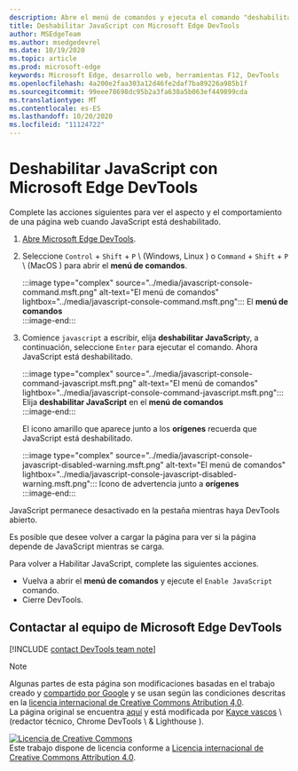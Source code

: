 ```yaml
---
description: Abre el menú de comandos y ejecuta el comando "deshabilitar JavaScript".
title: Deshabilitar JavaScript con Microsoft Edge DevTools
author: MSEdgeTeam
ms.author: msedgedevrel
ms.date: 10/19/2020
ms.topic: article
ms.prod: microsoft-edge
keywords: Microsoft Edge, desarrollo web, herramientas F12, DevTools
ms.openlocfilehash: 4a200e2faa303a12d46fe2daf7ba89226a985b1f
ms.sourcegitcommit: 99eee78698dc95b2a3fa638a5b063ef449899cda
ms.translationtype: MT
ms.contentlocale: es-ES
ms.lasthandoff: 10/20/2020
ms.locfileid: "11124722"
---
```

<!-- Copyright Kayce Basques 

   Licensed under the Apache License, Version 2.0 (the "License");
   you may not use this file except in compliance with the License.
   You may obtain a copy of the License at

       https://www.apache.org/licenses/LICENSE-2.0

   Unless required by applicable law or agreed to in writing, software
   distributed under the License is distributed on an "AS IS" BASIS,
   WITHOUT WARRANTIES OR CONDITIONS OF ANY KIND, either express or implied.
   See the License for the specific language governing permissions and
   limitations under the License.  -->

# Deshabilitar JavaScript con Microsoft Edge DevTools  

Complete las acciones siguientes para ver el aspecto y el comportamiento de una página web cuando JavaScript está deshabilitado.  

1.  [Abre Microsoft Edge DevTools][DevToolsOpen].  
1.  Seleccione `Control` + `Shift` + `P` \ (Windows, Linux \) o `Command` + `Shift` + `P` \ (MacOS \) para abrir el **menú de comandos**.  
    
    :::image type="complex" source="../media/javascript-console-command.msft.png" alt-text="El menú de comandos" lightbox="../media/javascript-console-command.msft.png":::
       El **menú de comandos**  
    :::image-end:::  
    
1.  Comience `javascript` a escribir, elija **deshabilitar JavaScript**y, a continuación, seleccione `Enter` para ejecutar el comando.  Ahora JavaScript está deshabilitado.  
    
    :::image type="complex" source="../media/javascript-console-command-javascript.msft.png" alt-text="El menú de comandos" lightbox="../media/javascript-console-command-javascript.msft.png":::
       Elija **deshabilitar JavaScript** en el **menú de comandos**  
    :::image-end:::  
    
    El icono amarillo que aparece junto a los **orígenes** recuerda que JavaScript está deshabilitado.  
    
    :::image type="complex" source="../media/javascript-console-javascript-disabled-warning.msft.png" alt-text="El menú de comandos" lightbox="../media/javascript-console-javascript-disabled-warning.msft.png":::
       Icono de advertencia junto a **orígenes**  
    :::image-end:::  
    
JavaScript permanece desactivado en la pestaña mientras haya DevTools abierto.  

Es posible que desee volver a cargar la página para ver si la página depende de JavaScript mientras se carga.  

Para volver a Habilitar JavaScript, complete las siguientes acciones.  

*   Vuelva a abrir el **menú de comandos** y ejecute el `Enable JavaScript` comando.  
*   Cierre DevTools.  

## Contactar al equipo de Microsoft Edge DevTools  

[!INCLUDE [contact DevTools team note](../includes/contact-devtools-team-note.md)]  

<!-- links -->  

[DevToolsOpen]: ../open.md "Abrir Microsoft Edge DevTools | Microsoft docs"  

> [!NOTE]
> Algunas partes de esta página son modificaciones basadas en el trabajo creado y [compartido por Google][GoogleSitePolicies] y se usan según las condiciones descritas en la [licencia internacional de Creative Commons Atribution 4,0][CCA4IL].  
> La página original se encuentra [aquí](https://developers.google.com/web/tools/chrome-devtools/javascript/disable) y está modificada por [Kayce vascos][KayceBasques] \ (redactor técnico, Chrome DevTools \ & Lighthouse \).  

[![Licencia de Creative Commons][CCby4Image]][CCA4IL]  
Este trabajo dispone de licencia conforme a [Licencia internacional de Creative Commons Attribution 4.0][CCA4IL].  

[CCA4IL]: https://creativecommons.org/licenses/by/4.0  
[CCby4Image]: https://i.creativecommons.org/l/by/4.0/88x31.png  
[GoogleSitePolicies]: https://developers.google.com/terms/site-policies  
[KayceBasques]: https://developers.google.com/web/resources/contributors/kaycebasques  
